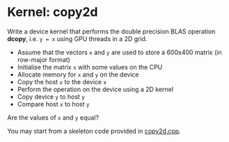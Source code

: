 # Kernel: copy2d

Write a device kernel that performs the double precision BLAS operation
**dcopy**, i.e. `y = x` using GPU threads in a 2D grid.

- Assume that the vectors `x` and `y` are used to store a 600x400 matrix (in row-major format)
- Initialise the matrix `x` with some values on the CPU
- Allocate memory for `x` and `y` on the device
- Copy the host `x` to the device `x`
- Perform the operation on the device using a 2D kernel
- Copy device `y` to host `y`
- Compare host `x` to host `y`

Are the values of `x` and `y` equal?

You may start from a skeleton code provided in [copy2d.cpp](copy2d.cpp).

